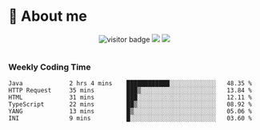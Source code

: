 <!-- ![](https://youpai.roccoshi.top/img/20200804214216.png) -->

# 🧐 About me
 
<p align="center">
<img src="https://visitor-badge.laobi.icu/badge?page_id=Lincest.Lincest&title=hits" alt="visitor badge"/>
<a href="mailto:imroccoshi@gmail.com"><img src="https://img.shields.io/badge/gmail-imroccoshi%40gmail.com-red"></a>
<a href="https://blog.roccoshi.top"><img src="https://img.shields.io/badge/blog-roccoshi-green"></a>
</p>

<div align="center">
  <img src="https://github-readme-stats.vercel.app/api?username=Lincest&show_icons=true&count_private=true&show_owner=true" alt="">
   <!-- <img src="https://github-readme-stats.vercel.app/api/wakatime?username=Moreality&v=2" alt=""/> -->
</div>

### Weekly Coding Time

<!--START_SECTION:waka-->

```text
Java             2 hrs 4 mins    ████████████░░░░░░░░░░░░░   48.35 %
HTTP Request     35 mins         ███▒░░░░░░░░░░░░░░░░░░░░░   13.84 %
HTML             31 mins         ███░░░░░░░░░░░░░░░░░░░░░░   12.11 %
TypeScript       22 mins         ██▒░░░░░░░░░░░░░░░░░░░░░░   08.92 %
YANG             13 mins         █▒░░░░░░░░░░░░░░░░░░░░░░░   05.06 %
INI              9 mins          █░░░░░░░░░░░░░░░░░░░░░░░░   03.60 %
```

<!--END_SECTION:waka-->


